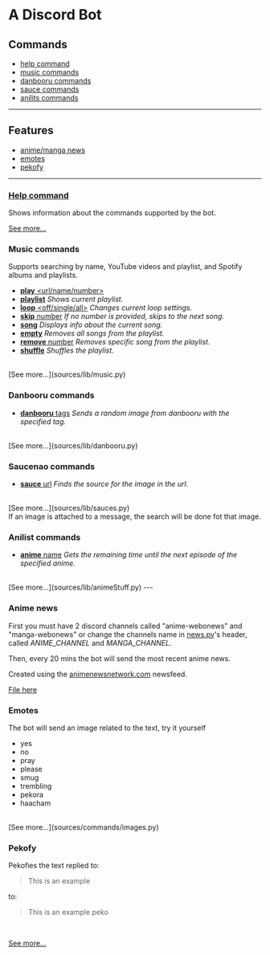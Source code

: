 # A Discord Bot

## Commands
* [help command](#help)
* [music commands](#music)
* [danbooru commands](#danbooru)
* [sauce commands](#sauce)
* [anilits commands](#anilist)
---
## Features
* [anime/manga news](#news)
* [emotes](#emotes)
* [pekofy](#peko)
---
<h3 id="help" style="text-decoration: underline">Help command</h3>
Shows information about the commands supported by the bot.
<br>

[See more...](sources/commands/misc.py)

<h3 id="music"> Music commands </h3>
Supports searching by name, YouTube videos and playlist, and Spotify albums and playlists.

* [**play** <url/name/number>](sources/commands/music.py)
* [**playlist**](sources/commands/music.py)                    _Shows current playlist._
* [**loop** <off/single/all>](sources/commands/music.py)       _Changes current loop settings._
* [**skip** number](sources/commands/music.py)                 _If no number is provided, skips to the next song._
* [**song**](sources/commands/music.py)                        _Displays info about the current song._
* [**empty**](sources/commands/music.py)                       _Removes all songs from the playlist._
* [**remove** number](sources/commands/music.py)               _Removes specific song from the playlist._
* [**shuffle**](sources/commands/music.py)                     _Shuffles the playlist._
<br>
[See more...](sources/lib/music.py)

<h3 id="danbooru">Danbooru commands</h3>

* [**danbooru** tags](sources/commands/danbooru.py)          _Sends a random image from danbooru with the specified tag._
<br>
[See more...](sources/lib/danbooru.py)
<h3 id="sauce"> Saucenao commands</h3>

* [**sauce** url](sources/commands/sauces.py)              _Finds the source for the image in the url._
<br>
[See more...](sources/lib/sauces.py)
<br>
If an image is attached to a message, the search will be done fot that image.

<h3 id="anilist"> Anilist commands</h3>

* [**anime** name](sources/commands/anime.py)       _Gets the remaining time until the next episode of the specified anime._
<br>
[See more...](sources/lib/animeStuff.py)
---
<h3 id="news">Anime news</h3>

First you must have 2 discord channels called "anime-webonews" and "manga-webonews" or change the channels name in [news.py](sources/commands/news.py)'s header, called _ANIME_CHANNEL_ and _MANGA_CHANNEL_.

Then, every 20 mins the bot will send the most recent anime news.

Created using the [animenewsnetwork.com](https://www.animenewsnetwork.com) newsfeed.

[File here](https://www.animenewsnetwork.com/news/atom.xml)

<h3 id="emotes">Emotes</h3>

The bot will send an image related to the text, try it yourself
* yes
* no
* pray
* please
* smug
* trembling
* pekora
* haacham
<br>
[See more...](sources/commands/images.py)

<h3 id="peko">Pekofy</h3>

Pekofies the text replied to:
> This is an example

to:
> This is an example peko
<br>

[See more...](sources/commands/misc.py)
